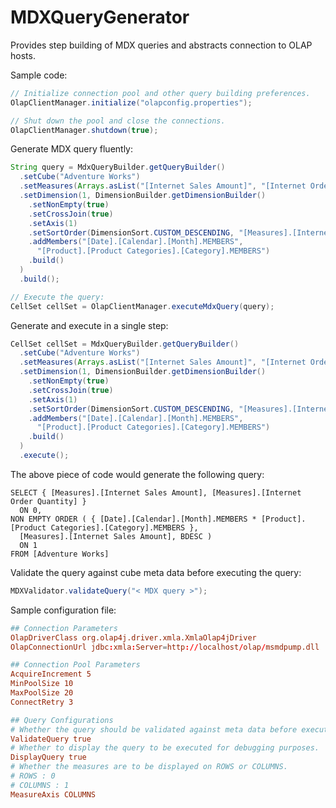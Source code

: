 MDXQueryGenerator
=================

Provides step building of MDX queries and abstracts connection to OLAP hosts.

Sample code:

````java
// Initialize connection pool and other query building preferences.
OlapClientManager.initialize("olapconfig.properties");

// Shut down the pool and close the connections.
OlapClientManager.shutdown(true);
````

Generate MDX query fluently:

````java
String query = MdxQueryBuilder.getQueryBuilder()
  .setCube("Adventure Works")
  .setMeasures(Arrays.asList("[Internet Sales Amount]", "[Internet Order Quantity]"))
  .setDimension(1, DimensionBuilder.getDimensionBuilder()
    .setNonEmpty(true)
	.setCrossJoin(true)
	.setAxis(1)
	.setSortOrder(DimensionSort.CUSTOM_DESCENDING, "[Measures].[Internet Sales Amount]")
	.addMembers("[Date].[Calendar].[Month].MEMBERS",
	  "[Product].[Product Categories].[Category].MEMBERS")
	.build()
  )
  .build();

// Execute the query:
CellSet cellSet = OlapClientManager.executeMdxQuery(query);
````

Generate and execute in a single step:

````java
CellSet cellSet = MdxQueryBuilder.getQueryBuilder()
  .setCube("Adventure Works")
  .setMeasures(Arrays.asList("[Internet Sales Amount]", "[Internet Order Quantity]"))
  .setDimension(1, DimensionBuilder.getDimensionBuilder()
	.setNonEmpty(true)
	.setCrossJoin(true)
	.setAxis(1)
	.setSortOrder(DimensionSort.CUSTOM_DESCENDING, "[Measures].[Internet Sales Amount]")
	.addMembers("[Date].[Calendar].[Month].MEMBERS",
	  "[Product].[Product Categories].[Category].MEMBERS")
	.build()
  )
  .execute();
````

The above piece of code would generate the following query:

````mdx
SELECT { [Measures].[Internet Sales Amount], [Measures].[Internet Order Quantity] }
  ON 0,
NON EMPTY ORDER ( { [Date].[Calendar].[Month].MEMBERS * [Product].[Product Categories].[Category].MEMBERS },
  [Measures].[Internet Sales Amount], BDESC )
  ON 1
FROM [Adventure Works]
````

Validate the query against cube meta data before executing the query:

````java
MDXValidator.validateQuery("< MDX query >");
````

Sample configuration file:
````conf
## Connection Parameters
OlapDriverClass org.olap4j.driver.xmla.XmlaOlap4jDriver
OlapConnectionUrl jdbc:xmla:Server=http://localhost/olap/msmdpump.dll

## Connection Pool Parameters
AcquireIncrement 5
MinPoolSize 10
MaxPoolSize 20
ConnectRetry 3

## Query Configurations
# Whether the query should be validated against meta data before execution.
ValidateQuery true
# Whether to display the query to be executed for debugging purposes.
DisplayQuery true
# Whether the measures are to be displayed on ROWS or COLUMNS.
# ROWS : 0
# COLUMNS : 1
MeasureAxis COLUMNS
````
